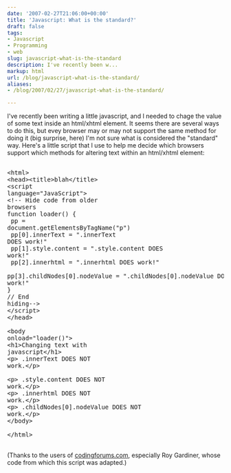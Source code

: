 ```yaml
---
date: '2007-02-27T21:06:00+00:00'
title: 'Javascript: What is the standard?'
draft: false
tags:
- Javascript
- Programming
- web
slug: javascript-what-is-the-standard
description: I've recently been w...
markup: html
url: /blog/javascript-what-is-the-standard/
aliases:
- /blog/2007/02/27/javascript-what-is-the-standard/

---
```


I've recently been writing a little javascript, and I needed to chage the value of some text inside an html/xhtml element.  It seems there are several ways to do this, but evey browser may or may not support the same method for doing it (big surprise, here) I'm not sure what is considered the "standard" way.  Here's a little script that I use to help me decide which browsers support which methods for altering text within an html/xhtml element:<br /><pre><br />&lt;html&gt;<br />&lt;head&gt;&lt;title&gt;blah&lt;/title&gt;<br />&lt;script language="JavaScript"&gt;<br />&lt;!-- Hide code from older browsers<br />function loader() {<br />  pp = document.getElementsByTagName("p")<br />  pp[0].innerText = ".innerText DOES work!"<br />  pp[1].style.content = ".style.content DOES work!"<br />  pp[2].innerhtml    = ".innerhtml DOES work!"<br />  pp[3].childNodes[0].nodeValue = ".childNodes[0].nodeValue DOES work!"<br />}<br />// End hiding--&gt;<br />&lt;/script&gt;<br />&lt;/head&gt;<br /><br />&lt;body onload="loader()"&gt;<br />&lt;h1&gt;Changing text with javascript&lt;/h1&gt;<br />&lt;p&gt; .innerText DOES NOT work.&lt;/p&gt;<br /><br />&lt;p&gt; .style.content DOES NOT work.&lt;/p&gt;<br />&lt;p&gt; .innerhtml DOES NOT work.&lt;/p&gt;<br />&lt;p&gt; .childNodes[0].nodeValue DOES NOT work.&lt;/p&gt;<br />&lt;/body&gt;<br /><br />&lt;/html&gt;</pre><br />(Thanks to the users of <a href="http://www.codingforums.com/showthread.php?t=34717<br />">codingforums.com</a>, especially Roy Gardiner, whose code from which this script was adapted.)<div class="blogger-post-footer"><img width='1' height='1' src='https://blogger.googleusercontent.com/tracker/4123748873183487963-7998488112426396151?l=bradmontgomery.blogspot.com' alt='' /></div>